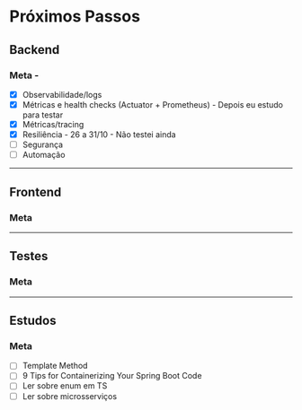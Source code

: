 # Próximos Passos

## Backend
### Meta - 
- [x] Observabilidade/logs
- [x] Métricas e health checks (Actuator + Prometheus) - Depois eu estudo para testar
- [x] Métricas/tracing
- [x] Resiliência - 26 a 31/10 - Não testei ainda
- [ ] Segurança
- [ ] Automação

---

## Frontend
### Meta

---

## Testes
### Meta


---

## Estudos
### Meta
- [ ] Template Method
- [ ] 9 Tips for Containerizing Your Spring Boot Code
- [ ] Ler sobre enum em TS
- [ ] Ler sobre microsserviços